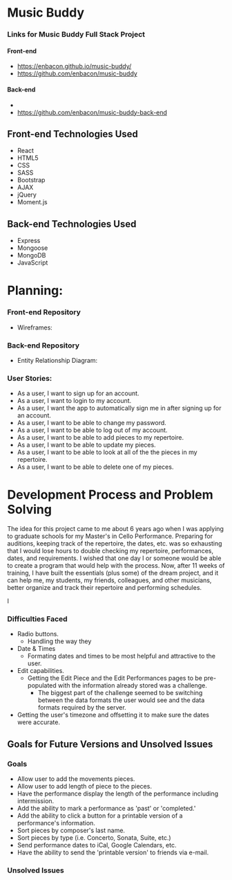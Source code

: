 # Music Buddy

### Links for Music Buddy Full Stack Project
#### Front-end
* https://enbacon.github.io/music-buddy/
* https://github.com/enbacon/music-buddy

#### Back-end
*
* https://github.com/enbacon/music-buddy-back-end

## Front-end Technologies Used
* React
* HTML5
* CSS
* SASS
* Bootstrap
* AJAX
* jQuery
* Moment.js

## Back-end Technologies Used
* Express
* Mongoose
* MongoDB
* JavaScript

# Planning:
### Front-end Repository
* Wireframes:

### Back-end Repository
* Entity Relationship Diagram:

### User Stories:
* As a user, I want to sign up for an account.
* As a user, I want to login to my account.
* As a user, I want the app to automatically sign me in after signing up for an account.
* As a user, I want to be able to change my password.
* As a user, I want to be able to log out of my account.
* As a user, I want to be able to add pieces to my repertoire.
* As a user, I want to be able to update my pieces.
* As a user, I want to be able to look at all of the the pieces in my repertoire.
* As a user, I want to be able to delete one of my pieces.

# Development Process and Problem Solving
The idea for this project came to me about 6 years ago when I was applying to graduate schools for my Master's in Cello Performance. Preparing for auditions, keeping track of the repertoire, the dates, etc. was so exhausting that I would lose hours to double checking my repertoire, performances, dates, and requirements. I wished that one day I or someone would be able to create a program that would help with the process. Now, after 11 weeks of training, I have built the essentials (plus some) of the dream project, and it can help me, my students, my friends, colleagues, and other musicians, better organize and track their repertoire and performing schedules.

I


### Difficulties Faced
* Radio buttons.
  - Handling the way they
* Date & Times
  - Formating dates and times to be most helpful and attractive to the user.
* Edit capabilities.
  - Getting the Edit Piece and the Edit Performances pages to be pre-populated with the information already stored was a challenge.
    - The biggest part of the challenge seemed to be switching between the data formats the user would see and the data formats required by the server.
* Getting the user's timezone and offsetting it to make sure the dates were accurate.

## Goals for Future Versions and Unsolved Issues
### Goals
* Allow user to add the movements pieces.
* Allow user to add length of piece to the pieces.
* Have the performance display the length of the performance including intermission.
* Add the ability to mark a performance as 'past' or 'completed.'
* Add the ability to click a button for a printable version of a performance's information.
* Sort pieces by composer's last name.
* Sort pieces by type (i.e. Concerto, Sonata, Suite, etc.)
* Send performance dates to iCal, Google Calendars, etc.
* Have the ability to send the 'printable version' to friends via e-mail.

### Unsolved Issues
